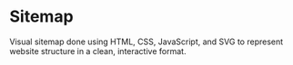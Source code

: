 # Sitemap
Visual sitemap done using  HTML, CSS, JavaScript, and SVG to represent website structure in a clean, interactive format.
